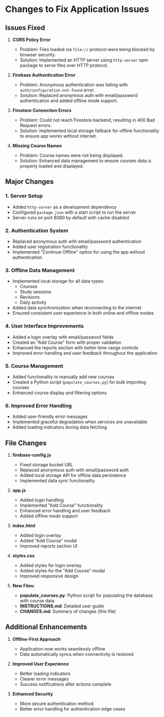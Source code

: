 # Changes to Fix Application Issues

## Issues Fixed

1. **CORS Policy Error** 
   - Problem: Files loaded via `file://` protocol were being blocked by browser security.
   - Solution: Implemented an HTTP server using `http-server` npm package to serve files over HTTP protocol.

2. **Firebase Authentication Error**
   - Problem: Anonymous authentication was failing with `auth/configuration-not-found` error.
   - Solution: Replaced anonymous auth with email/password authentication and added offline mode support.

3. **Firestore Connection Errors**
   - Problem: Could not reach Firestore backend, resulting in 400 Bad Request errors.
   - Solution: Implemented local storage fallback for offline functionality to ensure app works without internet.

4. **Missing Course Names**
   - Problem: Course names were not being displayed.
   - Solution: Enhanced data management to ensure courses data is properly loaded and displayed.

## Major Changes

### 1. Server Setup
- Added `http-server` as a development dependency
- Configured `package.json` with a start script to run the server
- Server runs on port 8080 by default with cache disabled

### 2. Authentication System
- Replaced anonymous auth with email/password authentication
- Added user registration functionality
- Implemented "Continue Offline" option for using the app without authentication

### 3. Offline Data Management
- Implemented local storage for all data types:
  - Courses
  - Study sessions
  - Revisions
  - Daily activity
- Added data synchronization when reconnecting to the internet
- Ensured consistent user experience in both online and offline modes

### 4. User Interface Improvements
- Added a login overlay with email/password fields
- Created an "Add Course" form with proper validation
- Enhanced the reports section with better time-range controls
- Improved error handling and user feedback throughout the application

### 5. Course Management
- Added functionality to manually add new courses
- Created a Python script (`populate_courses.py`) for bulk importing courses
- Enhanced course display and filtering options

### 6. Improved Error Handling
- Added user-friendly error messages
- Implemented graceful degradation when services are unavailable
- Added loading indicators during data fetching

## File Changes

1. **firebase-config.js**
   - Fixed storage bucket URL
   - Replaced anonymous auth with email/password auth
   - Added local storage API for offline data persistence
   - Implemented data sync functionality

2. **app.js**
   - Added login handling
   - Implemented "Add Course" functionality
   - Enhanced error handling and user feedback
   - Added offline mode support

3. **index.html**
   - Added login overlay
   - Added "Add Course" modal
   - Improved reports section UI

4. **styles.css**
   - Added styles for login overlay
   - Added styles for the "Add Course" modal
   - Improved responsive design

5. **New Files:**
   - **populate_courses.py**: Python script for populating the database with course data
   - **INSTRUCTIONS.md**: Detailed user guide
   - **CHANGES.md**: Summary of changes (this file)

## Additional Enhancements

1. **Offline-First Approach**
   - Application now works seamlessly offline
   - Data automatically syncs when connectivity is restored

2. **Improved User Experience**
   - Better loading indicators
   - Clearer error messages
   - Success notifications after actions complete

3. **Enhanced Security**
   - More secure authentication method
   - Better error handling for authentication edge cases 